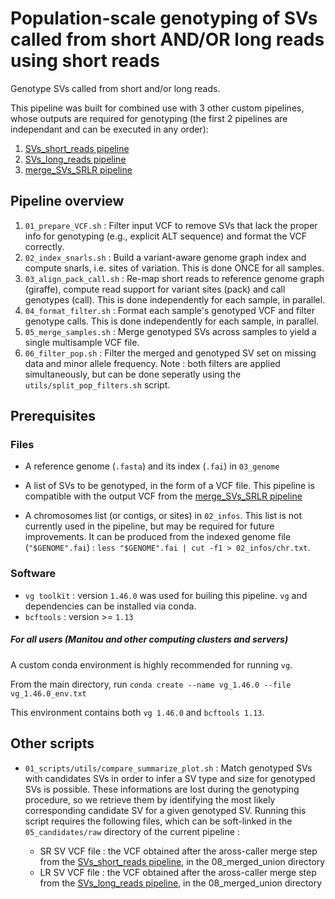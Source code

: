 # Population-scale genotyping of SVs called from short AND/OR long reads using short reads

Genotype SVs called from short and/or long reads.

This pipeline was built for combined use with 3 other custom pipelines, whose outputs are required for genotyping (the first 2 pipelines are independant and can be executed in any order): 

1. [SVs_short_reads pipeline](https://github.com/LaurieLecomte/SVs_short_reads)
2. [SVs_long_reads pipeline](https://github.com/LaurieLecomte/SVs_long_reads)
3. [merge_SVs_SRLR pipeline](https://github.com/LaurieLecomte/merge_SVs_SRLR)

## Pipeline overview

1. `01_prepare_VCF.sh` : Filter input VCF to remove SVs that lack the proper info for genotyping (e.g., explicit ALT sequence) and format the VCF correctly.
2. `02_index_snarls.sh` : Build a variant-aware genome graph index and compute snarls, i.e. sites of variation. This is done ONCE for all samples.
3. `03_align_pack_call.sh` : Re-map short reads to reference genome graph (giraffe), compute read support for variant sites (pack) and call genotypes (call). This is done independently for each sample, in parallel.
4. `04_format_filter.sh` : Format each sample's genotyped VCF and filter genotype calls. This is done independently for each sample, in parallel.
5. `05_merge_samples.sh` : Merge genotyped SVs across samples to yield a single multisample VCF file.
6. `06_filter_pop.sh` : Filter the merged and genotyped SV set on missing data and minor allele frequency. Note : both filters are applied simultaneously, but can be done seperatly using the `utils/split_pop_filters.sh` script.

## Prerequisites

### Files
* A reference genome (`.fasta`) and its index (`.fai`) in `03_genome`

* A list of SVs to be genotyped, in the form of a VCF file. This pipeline is compatible with the output VCF from the [merge_SVs_SRLR pipeline](https://github.com/LaurieLecomte/merge_SVs_SRLR)

* A chromosomes list (or contigs, or sites) in `02_infos`. This list is not currently used in the pipeline, but may be required for future improvements. It can be produced from the indexed genome file (`"$GENOME".fai`) : `less "$GENOME".fai | cut -f1 > 02_infos/chr.txt`. 


### Software

* `vg toolkit` : version `1.46.0` was used for builing this pipeline. `vg` and dependencies can be installed via conda.
* `bcftools` : version >= `1.13`  

##### For all users (Manitou and other computing clusters and servers)
A custom conda environment is highly recommended for running `vg`. 

From the main directory, run `conda create --name vg_1.46.0 --file vg_1.46.0_env.txt`

This environment contains both `vg 1.46.0` and `bcftools 1.13`.


## Other scripts

* `01_scripts/utils/compare_summarize_plot.sh` : Match genotyped SVs with candidates SVs in order to infer a SV type and size for genotyped SVs is possible. These informations are lost during the genotyping procedure, so we retrieve them by identifying the most likely corresponding candidate SV for a given genotyped SV. Running this script requires the following files, which can be soft-linked in the `05_candidates/raw` directory of the current pipeline : 

   * SR SV VCF file : the VCF obtained after the aross-caller merge step from the [SVs_short_reads pipeline](https://github.com/LaurieLecomte/SVs_short_reads), in the 08_merged_union directory 
   * LR SV VCF file : the VCF obtained after the aross-caller merge step from the [SVs_long_reads pipeline](https://github.com/LaurieLecomte/SVs_long_reads), in the 08_merged_union directory 

